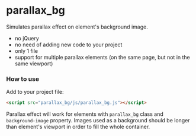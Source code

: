 # parallax_bg
Simulates parallax effect on element's background image.

  - no jQuery
  - no need of adding new code to your project
  - only 1 file
  - support for multiple parallax elements (on the same page, but not in the same viewport)

### How to use

Add to your project file:

```html
<script src="parallax_bg/js/parallax_bg.js"></script>
```

Parallax effect will work for elements with `parallax_bg` class and `background-image` property.
Images used as a background should be longer than element's viewport in order to fill the whole container.
